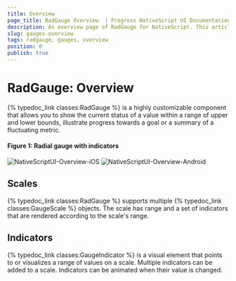 ```yaml
---
title: Overview
page_title: RadGauge Overview  | Progress NativeScript UI Documentation
description: An overview page of RadGauge for NativeScript. This article explains the most important things you need to know before using RadGauge.
slug: gauges-overview
tags: radgauge, gauges, overview
position: 0
publish: true
---
```


# RadGauge: Overview

{% typedoc_link classes:RadGauge %} is a highly customizable component that allows you to show the current status of a value within a range of upper and lower bounds, illustrate progress towards a goal or a summary of a fluctuating metric.
#### Figure 1: Radial gauge with indicators

![NativeScriptUI-Overview-iOS](images/gauges-gettingstarted-ios.png "RadRadialGauge in iOS") ![NativeScriptUI-Overview-Android](images/gauges-gettingstarted-android.png "RadRadialGauge in Android") 

## Scales
{% typedoc_link classes:RadGauge %} supports multiple {% typedoc_link classes:GaugeScale %} objects. The scale has range and a set of indicators that are rendered according to the scale's range.

## Indicators
{% typedoc_link classes:GaugeIndicator %} is a visual element that points to or visualizes a range of values on a scale. Multiple indicators can be added to a scale. Indicators can be animated when their value is changed.


